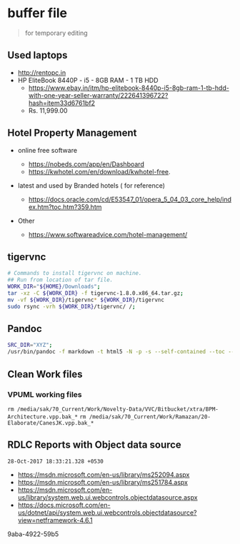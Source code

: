 # buffer file
>for temporary editing

## Used laptops
- http://rentopc.in
- HP EliteBook 8440P - i5 - 8GB RAM - 1 TB HDD
	- https://www.ebay.in/itm/hp-elitebook-8440p-i5-8gb-ram-1-tb-hdd-with-one-year-seller-warranty/222641396722?hash=item33d6761bf2
	- Rs. 11,999.00


## Hotel Property Management
- online free software
	- https://nobeds.com/app/en/Dashboard
	- https://kwhotel.com/en/download/kwhotel-free.

- latest and  used by Branded hotels  ( for reference)
	- https://docs.oracle.com/cd/E53547_01/opera_5_04_03_core_help/index.htm?toc.htm?359.htm

- Other
	- https://www.softwareadvice.com/hotel-management/

## tigervnc
```sh
# Commands to install tigervnc on machine.
## Run from location of tar file.
WORK_DIR="${HOME}/Downloads";
tar -xz -C ${WORK_DIR} -f tigervnc-1.8.0.x86_64.tar.gz;
mv -vf ${WORK_DIR}/tigervnc* ${WORK_DIR}/tigervnc
sudo rsync -vrh ${WORK_DIR}/tigervnc/ /;
```

## Pandoc
```sh
SRC_DIR="XYZ";
/usr/bin/pandoc -f markdown -t html5 -N -p -s --self-contained --toc --toc-depth=3 -o Development-Guidelines.html --highlight-style=pygments ${SRC_DIR}/Development-Guidelines.md
```

## Clean Work files
### VPUML working files
`rm /media/sak/70_Current/Work/Novelty-Data/VVC/Bitbucket/xtra/BPM-Architecture.vpp.bak_*`
`rm /media/sak/70_Current/Work/Ramazan/20-Elaborate/CanesJK.vpp.bak_*`


## RDLC Reports with Object data source
`28-Oct-2017 18:33:21.328 +0530`

- https://msdn.microsoft.com/en-us/library/ms252094.aspx
- https://msdn.microsoft.com/en-us/library/ms251784.aspx
- https://msdn.microsoft.com/en-us/library/system.web.ui.webcontrols.objectdatasource.aspx
- https://docs.microsoft.com/en-us/dotnet/api/system.web.ui.webcontrols.objectdatasource?view=netframework-4.6.1

9aba-4922-59b5
